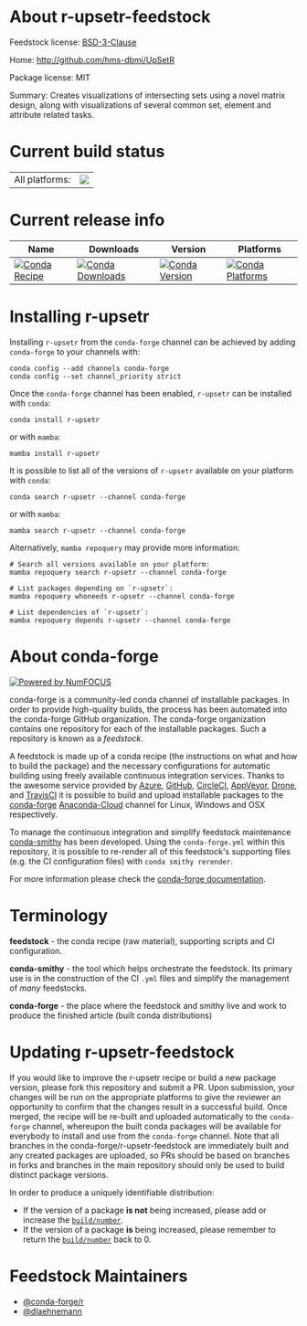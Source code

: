 About r-upsetr-feedstock
========================

Feedstock license: [BSD-3-Clause](https://github.com/conda-forge/r-upsetr-feedstock/blob/main/LICENSE.txt)

Home: http://github.com/hms-dbmi/UpSetR

Package license: MIT

Summary: Creates visualizations of intersecting sets using a novel matrix design, along with visualizations of several common set, element and attribute related tasks.

Current build status
====================


<table><tr><td>All platforms:</td>
    <td>
      <a href="https://dev.azure.com/conda-forge/feedstock-builds/_build/latest?definitionId=1767&branchName=main">
        <img src="https://dev.azure.com/conda-forge/feedstock-builds/_apis/build/status/r-upsetr-feedstock?branchName=main">
      </a>
    </td>
  </tr>
</table>

Current release info
====================

| Name | Downloads | Version | Platforms |
| --- | --- | --- | --- |
| [![Conda Recipe](https://img.shields.io/badge/recipe-r--upsetr-green.svg)](https://anaconda.org/conda-forge/r-upsetr) | [![Conda Downloads](https://img.shields.io/conda/dn/conda-forge/r-upsetr.svg)](https://anaconda.org/conda-forge/r-upsetr) | [![Conda Version](https://img.shields.io/conda/vn/conda-forge/r-upsetr.svg)](https://anaconda.org/conda-forge/r-upsetr) | [![Conda Platforms](https://img.shields.io/conda/pn/conda-forge/r-upsetr.svg)](https://anaconda.org/conda-forge/r-upsetr) |

Installing r-upsetr
===================

Installing `r-upsetr` from the `conda-forge` channel can be achieved by adding `conda-forge` to your channels with:

```
conda config --add channels conda-forge
conda config --set channel_priority strict
```

Once the `conda-forge` channel has been enabled, `r-upsetr` can be installed with `conda`:

```
conda install r-upsetr
```

or with `mamba`:

```
mamba install r-upsetr
```

It is possible to list all of the versions of `r-upsetr` available on your platform with `conda`:

```
conda search r-upsetr --channel conda-forge
```

or with `mamba`:

```
mamba search r-upsetr --channel conda-forge
```

Alternatively, `mamba repoquery` may provide more information:

```
# Search all versions available on your platform:
mamba repoquery search r-upsetr --channel conda-forge

# List packages depending on `r-upsetr`:
mamba repoquery whoneeds r-upsetr --channel conda-forge

# List dependencies of `r-upsetr`:
mamba repoquery depends r-upsetr --channel conda-forge
```


About conda-forge
=================

[![Powered by
NumFOCUS](https://img.shields.io/badge/powered%20by-NumFOCUS-orange.svg?style=flat&colorA=E1523D&colorB=007D8A)](https://numfocus.org)

conda-forge is a community-led conda channel of installable packages.
In order to provide high-quality builds, the process has been automated into the
conda-forge GitHub organization. The conda-forge organization contains one repository
for each of the installable packages. Such a repository is known as a *feedstock*.

A feedstock is made up of a conda recipe (the instructions on what and how to build
the package) and the necessary configurations for automatic building using freely
available continuous integration services. Thanks to the awesome service provided by
[Azure](https://azure.microsoft.com/en-us/services/devops/), [GitHub](https://github.com/),
[CircleCI](https://circleci.com/), [AppVeyor](https://www.appveyor.com/),
[Drone](https://cloud.drone.io/welcome), and [TravisCI](https://travis-ci.com/)
it is possible to build and upload installable packages to the
[conda-forge](https://anaconda.org/conda-forge) [Anaconda-Cloud](https://anaconda.org/)
channel for Linux, Windows and OSX respectively.

To manage the continuous integration and simplify feedstock maintenance
[conda-smithy](https://github.com/conda-forge/conda-smithy) has been developed.
Using the ``conda-forge.yml`` within this repository, it is possible to re-render all of
this feedstock's supporting files (e.g. the CI configuration files) with ``conda smithy rerender``.

For more information please check the [conda-forge documentation](https://conda-forge.org/docs/).

Terminology
===========

**feedstock** - the conda recipe (raw material), supporting scripts and CI configuration.

**conda-smithy** - the tool which helps orchestrate the feedstock.
                   Its primary use is in the construction of the CI ``.yml`` files
                   and simplify the management of *many* feedstocks.

**conda-forge** - the place where the feedstock and smithy live and work to
                  produce the finished article (built conda distributions)


Updating r-upsetr-feedstock
===========================

If you would like to improve the r-upsetr recipe or build a new
package version, please fork this repository and submit a PR. Upon submission,
your changes will be run on the appropriate platforms to give the reviewer an
opportunity to confirm that the changes result in a successful build. Once
merged, the recipe will be re-built and uploaded automatically to the
`conda-forge` channel, whereupon the built conda packages will be available for
everybody to install and use from the `conda-forge` channel.
Note that all branches in the conda-forge/r-upsetr-feedstock are
immediately built and any created packages are uploaded, so PRs should be based
on branches in forks and branches in the main repository should only be used to
build distinct package versions.

In order to produce a uniquely identifiable distribution:
 * If the version of a package **is not** being increased, please add or increase
   the [``build/number``](https://docs.conda.io/projects/conda-build/en/latest/resources/define-metadata.html#build-number-and-string).
 * If the version of a package **is** being increased, please remember to return
   the [``build/number``](https://docs.conda.io/projects/conda-build/en/latest/resources/define-metadata.html#build-number-and-string)
   back to 0.

Feedstock Maintainers
=====================

* [@conda-forge/r](https://github.com/conda-forge/r/)
* [@dlaehnemann](https://github.com/dlaehnemann/)

